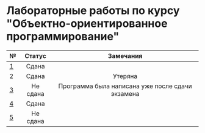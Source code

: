 # Лабораторные работы по курсу "Объектно-ориентированное программирование"

| №         |  Статус  |                    Замечания                     |
|-----------|:--------:|:------------------------------------------------:|
| [1](lab1) |  Сдана   |                                                  |
|     2     |  Сдана   |                     Утеряна                      |
| [3](lab3) | Не сдана | Программа была написана уже после сдачи экзамена |
| [4](lab4) |  Сдана   |                                                  |
| [5](lab5) | Не сдана |                                                  |

